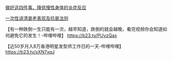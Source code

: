 [做好这四件事，降低慢性身体的炎症反应](https://v.douyin.com/Lmv5ApskjZ4/)

[一次性讲清衰老表现及抗衰法则](https://www.douyin.com/video/7479078199033367858)

【有一种跌倒一生只能有一次，越早知道，跌倒的就会越晚，看完视频你会知道如何避免它的发生！-哔哩哔哩】 https://b23.tv/PUyzQas

【近50岁月入8万香港明星发型师工作日的一天-哔哩哔哩】 https://b23.tv/sXN7xqJ



